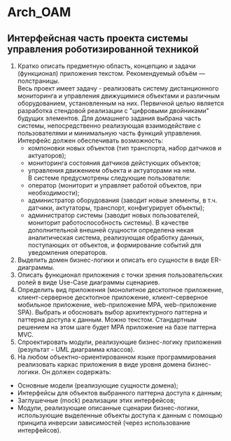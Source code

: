 # Arch_OAM
## Интерфейсная часть проекта системы управления роботизированной техникой
1. Кратко описать предметную область, концепцию и задачи (функционал) приложения текстом. Рекомендуемый объём — полстраницы.  
   Весь проект имеет задачу - реализовать систему дистанционного мониторинга и управления движущимися объектами и различным оборудованием, установленным на них.
   Первичной целью является разработка стендовой реализации с "цифровыми двойниками" будущих элементов.
   Для домашнего задания выбрана часть системы, непосредственно реализующая взаимодействие с пользователями и минимальную часть функций управления.
   Интерфейс должен обеспечивать возможность:
   - компоновки новых объектов (тип транспорта, набор датчиков и актуаторов);
   - мониторинга состояния датчиков дейстующих объектов;
   - управления движением объекта и актуаторами на нем.  
   В системе предусмотрены следующие пользователи:
   - оператор (мониторит и управляет работой объектов, при необходимости);
   - администратор оборудования (заводит новые элементы, в т.ч. датчики, актутаторы, транспорт, конфигурирует объекты);
   - администратор системы (заводит новых пользователей, мониторит работоспособность системы). 
   В качестве дополнительной внешней сущности определена некая аналитическая система, реализующая обработку данных, поступающих от объектов, и формирование событий для    уведомления операторов.
3. Выделить домен бизнес-логики и описать его сущности в виде ER-диаграммы.
4. Описать функционал приложения с точки зрения пользовательских ролей в виде Use-Case диаграммы сценариев. 
5. Определить вид приложения (монолитное десктопное приложение, клиент-серверное десктопное приложение, клиент-серверное мобильное приложение, web-приложение MPA, web-приложение SPA). Выбрать и обосновать выбор архитектурного паттерна и паттерна доступа к данным. Можно текстом. Стандартным решением на этом шаге будет MPA приложение на базе паттерна MVC.
6. Спроектировать модули, реализующие бизнес-логику приложения (результат - UML диаграмма классов).
7. На любом объектно-ориентированном языке программирования реализовать каркас приложения в виде уровня домена бизнес-логики. Он должен содержать:
+ Основные модели (реализующие сущности домена);
+ Интерфейсы для объектов выбранного паттерна доступа к данным;
+ Заглушечные (mock) реализации этих интерфейсов;
+ Модули, реализующие описанные сценарии бизнес-логики, использующие выделенные объекты доступа к данным с помощью принципа инверсии зависимостей (через использование интерфейсов).
